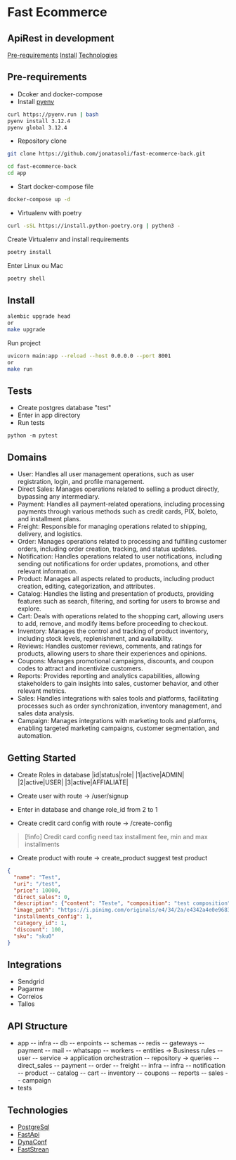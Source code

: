 # Fast Ecommerce
## ApiRest in development

 [Pre-requirements](#pre-requirements)
 [Install](#install)
 [Technologies](#technologies)

## Pre-requirements
+ Dcoker and docker-compose
+ Install [pyenv](https://github.com/pyenv/pyenv)
```bash
curl https://pyenv.run | bash
pyenv install 3.12.4
pyenv global 3.12.4
```
+ Repository clone
```bash
git clone https://github.com/jonatasoli/fast-ecommerce-back.git
```
```bash
cd fast-ecommerce-back
cd app
```
+ Start docker-compose file
```bash
docker-compose up -d
```

+ Virtualenv with poetry
```bash
curl -sSL https://install.python-poetry.org | python3 -
```
Create Virtualenv and install requirements
````bash
poetry install
````
Enter Linux ou Mac
````bash
poetry shell
````

## Install
````bash
alembic upgrade head
or
make upgrade
````
Run project
```bash
uvicorn main:app --reload --host 0.0.0.0 --port 8001
or
make run
````

## Tests

* Create postgres database "test"
* Enter in app directory
* Run tests
````
python -m pytest
````


## Domains

* User: Handles all user management operations, such as user registration, login, and profile management.
* Direct Sales: Manages operations related to selling a product directly, bypassing any intermediary.
* Payment: Handles all payment-related operations, including processing payments through various methods such as credit cards, PIX, boleto, and installment plans.
* Freight: Responsible for managing operations related to shipping, delivery, and logistics.
* Order: Manages operations related to processing and fulfilling customer orders, including order creation, tracking, and status updates.
* Notification: Handles operations related to user notifications, including sending out notifications for order updates, promotions, and other relevant information.
* Product: Manages all aspects related to products, including product creation, editing, categorization, and attributes.
* Catalog: Handles the listing and presentation of products, providing features such as search, filtering, and sorting for users to browse and explore.
* Cart: Deals with operations related to the shopping cart, allowing users to add, remove, and modify items before proceeding to checkout.
* Inventory: Manages the control and tracking of product inventory, including stock levels, replenishment, and availability.
* Reviews: Handles customer reviews, comments, and ratings for products, allowing users to share their experiences and opinions.
* Coupons: Manages promotional campaigns, discounts, and coupon codes to attract and incentivize customers.
* Reports: Provides reporting and analytics capabilities, allowing stakeholders to gain insights into sales, customer behavior, and other relevant metrics.
* Sales: Handles integrations with sales tools and platforms, facilitating processes such as order synchronization, inventory management, and sales data analysis.
* Campaign: Manages integrations with marketing tools and platforms, enabling targeted marketing campaigns, customer segmentation, and automation.

## Getting Started

* Create Roles in database
|id|status|role|
|1|active|ADMIN|
|2|active|USER|
|3|active|AFFIALIATE|

* Create user with route -> /user/signup
* Enter in database and change role_id from 2 to 1

* Create credit card config with route -> /create-config
>[!info]
> Credit card config need tax installment fee, min and max installments

* Create product with route -> create_product
suggest test product
```json
{
  "name": "Test",
  "uri": "/test",
  "price": 10000,
  "direct_sales": 0,
  "description": {"content": "Teste", "composition": "test composition", "how_to_use": "test how to use"},
  "image_path": "https://i.pinimg.com/originals/e4/34/2a/e4342a4e0e968344b75cf50cf1936c09.jpg",
  "installments_config": 1,
  "category_id": 1,
  "discount": 100,
  "sku": "sku0"
}
```

## Integrations
* Sendgrid
* Pagarme
* Correios
* Tallos

## API Structure
- app
  -- infra
     -- db
     -- enpoints
        -- schemas
     -- redis
     -- gateways
        -- payment
        -- mail
        -- whatsapp
     -- workers
 -- entities -> Business rules
  -- user
     -- service -> application orchestration
     -- repository -> queries
  -- direct_sales
  -- payment
  -- order
  -- freight
  -- infra
  -- infra
  -- notification
  -- product
  -- catalog
  -- cart
  -- inventory
  -- coupons
  -- reports
  -- sales
  -- campaign
- tests

## Technologies
+ [PostgreSql](https://www.postgresql.org/)
+ [FastApi](https://fastapi.tiangolo.com/)
+ [DynaConf](https://www.dynaconf.com/)
+ [FastStrean](https://faststream.airt.ai/latest/)
